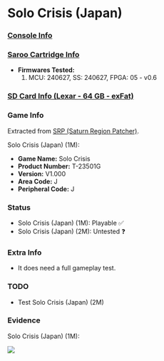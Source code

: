 # Solo Crisis (Japan)

### [Console Info](../../../../../Info/Consoles/VA13/README.md)

### [Saroo Cartridge Info](../../../../../Info/Cartridges/GuangzhouSanStarOnlineShop/1.6/README.md)

- <b>Firmwares Tested:</b>
  1. MCU: 240627, SS: 240627, FPGA: 05 - v0.6

### [SD Card Info (Lexar - 64 GB - exFat)](../../../../../Info/SdCards/Lexar/64GB/exfat/README.md)

### Game Info

Extracted from [SRP (Saturn Region Patcher)](https://segaxtreme.net/resources/saturn-region-patcher.81/download).

Solo Crisis (Japan) (1M):

- <b>Game Name:</b> Solo Crisis
- <b>Product Number:</b> T-23501G
- <b>Version:</b> V1.000
- <b>Area Code:</b> J
- <b>Peripheral Code:</b> J

### Status

- Solo Crisis (Japan) (1M): Playable :white_check_mark:
- Solo Crisis (Japan) (2M): Untested :question:

### Extra Info

- It does need a full gameplay test.

### TODO

- Test Solo Crisis (Japan) (2M)

### Evidence

Solo Crisis (Japan) (1M):

[![](https://img.youtube.com/vi/Ix9bDnS6aiU/0.jpg)](https://www.youtube.com/watch?v=Ix9bDnS6aiU)
